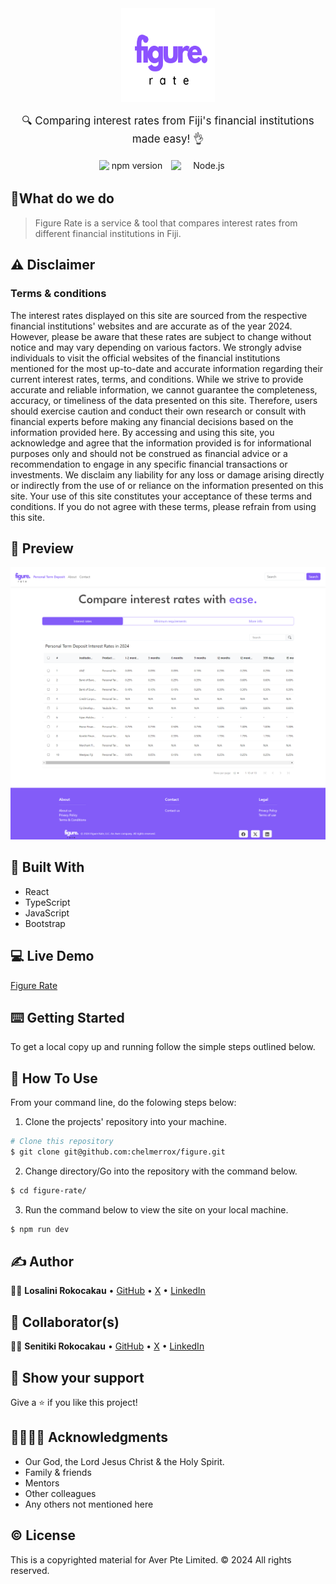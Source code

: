 <div align="center">
  <img src="./src/assets/figure-rate-logo-1.png" width="150" height="150" alt="Figure Rate Logo" />
  <p style="margin-top: 15px; font-size: 17px;">🔍 Comparing interest rates from Fiji's financial institutions made easy! 👌</p>
  <div style="display: flex; justify-content: center;">
    <img src="https://img.shields.io/badge/npm->=_10.2.4-blue" width="105" height="20" alt="npm version" style="margin-right: 10px;" />
    <img src="https://img.shields.io/badge/node.js->=_20.11.1-dark_green" width="105" height="20" alt="Node.js version" />
  </div>
</div>

## 🎯What do we do

> Figure Rate is a service & tool that compares interest rates from different financial institutions in Fiji.

## ⚠️ Disclaimer

### Terms & conditions

The interest rates displayed on this site are sourced from the respective financial institutions' websites and are accurate as of the year 2024. However, please be aware that these rates are subject to change without notice and may vary depending on various factors. We strongly advise individuals to visit the official websites of the financial institutions mentioned for the most up-to-date and accurate information regarding their current interest rates, terms, and conditions. While we strive to provide accurate and reliable information, we cannot guarantee the completeness, accuracy, or timeliness of the data presented on this site. Therefore, users should exercise caution and conduct their own research or consult with financial experts
before making any financial decisions based on the information provided here. By accessing and using this site, you acknowledge
and agree that the information provided is for informational purposes only and should not be construed as financial advice or
a recommendation to engage in any specific financial transactions or investments. We disclaim any liability for any
loss or damage arising directly or indirectly from the use of or reliance on the information presented on this site. Your use of
this site constitutes your acceptance of these terms and conditions. If you do not agree with these terms, please refrain from using this site.

## 📸 Preview

![screenshot](./src/assets/screenshot-1.png)

## 🔨 Built With

- React
- TypeScript
- JavaScript
- Bootstrap

## 💻 Live Demo

<a href="https://figure-rate.netlify.app/">Figure Rate</a>

## ⌨️ Getting Started

To get a local copy up and running follow the simple steps outlined below.

## 🔧 How To Use

From your command line, do the folowing steps below:
​

1. Clone the projects' repository into your machine.

```bash
# Clone this repository
$ git clone git@github.com:chelmerrox/figure.git

```

2. Change directory/Go into the repository with the command below.

```bash
$ cd figure-rate/

```

3. Run the command below to view the site on your local machine.

```bash
$ npm run dev

```

## ✍️ Author

👩‍💻 **Losalini Rokocakau** • [GitHub](https://github.com/chelmerrox) • [X](https://twitter.com/chelmerrox) • [LinkedIn](https://www.linkedin.com/in/losalini-rokocakau)

## 🤝 Collaborator(s)

👨‍💻 **Senitiki Rokocakau** • [GitHub](https://github.com/senitiki) • [X](https://twitter.com/senitiki) • [LinkedIn](https://www.linkedin.com/in/senitiki-rokocakau)

## 🙏 Show your support

Give a ⭐️ if you like this project!

## 👨‍👩‍👧‍👦 Acknowledgments

- Our God, the Lord Jesus Christ & the Holy Spirit.
- Family & friends
- Mentors
- Other colleagues
- Any others not mentioned here

## ©️ License

This is a copyrighted material for Aver Pte Limited. ©️ 2024 All rights reserved.
